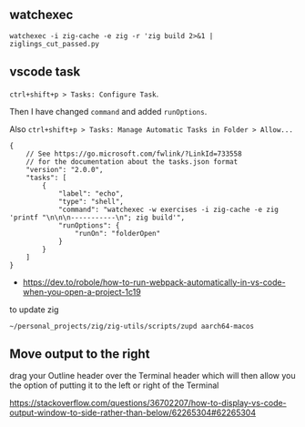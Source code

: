 ## watchexec

`watchexec -i zig-cache -e zig -r 'zig build 2>&1 | ziglings_cut_passed.py`

## vscode task

`ctrl+shift+p > Tasks: Configure Task`.

Then I have changed `command` and added `runOptions`.

Also `ctrl+shift+p > Tasks: Manage Automatic Tasks in Folder > Allow...`

```
{
    // See https://go.microsoft.com/fwlink/?LinkId=733558
    // for the documentation about the tasks.json format
    "version": "2.0.0",
    "tasks": [
        {
            "label": "echo",
            "type": "shell",
            "command": "watchexec -w exercises -i zig-cache -e zig 'printf "\n\n\n-----------\n"; zig build'",
            "runOptions": {
                "runOn": "folderOpen"
            }
        }
    ]
}
```

- https://dev.to/robole/how-to-run-webpack-automatically-in-vs-code-when-you-open-a-project-1c19

to update zig

`~/personal_projects/zig/zig-utils/scripts/zupd aarch64-macos`

## Move output to the right

drag your Outline header over the Terminal header which will then allow you the option of putting it to the left or right of the Terminal

https://stackoverflow.com/questions/36702207/how-to-display-vs-code-output-window-to-side-rather-than-below/62265304#62265304
